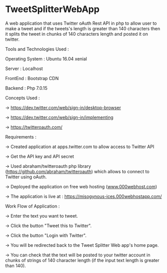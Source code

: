 # TweetSplitterWebApp
A web application that uses Twitter oAuth Rest API in php to allow user to make a tweet and if the tweets's length is  greater than 140 characters then it splits the tweet in chunks of 140 characters length and posted it on twitter.

Tools and Technologies Used :

Operating System : Ubuntu 16.04 xenial

Server : Localhost

FrontEnd : Bootstrap CDN

Backend : Php 7.0.15

Concepts Used : 

-> https://dev.twitter.com/web/sign-in/desktop-browser

-> https://dev.twitter.com/web/sign-in/implementing

-> https://twitteroauth.com/

Requirements :

-> Created application at apps.twitter.com to allow access to Twitter API

-> Get the API key and API secret 

-> Used abraham/twitteroauth php library (https://github.com/abraham/twitteroauth) which allows to connect to Twitter using oAuth.

-> Deployed the application on free web hosting (www.000webhost.com)

-> The application is live at : https://misogynous-ices.000webhostapp.com/


Work Flow of Application : 

-> Enter the text you want to tweet.

-> Click the button "Tweet this to Twitter".

-> Click the button "Login with Twitter".

-> You will be redirected back to the Tweet Splitter Web app's home page.

-> You can check that the text will be posted to your twitter account in chunks of strings of 140 character length (if the input text length is greater than 140).
